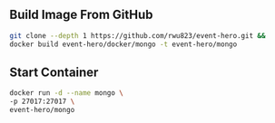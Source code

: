 
## Build Image From GitHub
```sh
git clone --depth 1 https://github.com/rwu823/event-hero.git &&
docker build event-hero/docker/mongo -t event-hero/mongo
```

## Start Container

```sh
docker run -d --name mongo \
-p 27017:27017 \
event-hero/mongo
```
